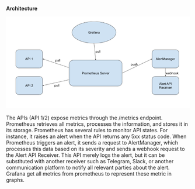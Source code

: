 


**Architecture**

![alt text](docs/image.png)


The APIs (API 1/2) expose metrics through the /metrics endpoint. Prometheus retrieves all metrics, processes the information, and stores it in its storage. Prometheus has several rules to monitor API states. For instance, it raises an alert when the API returns any 5xx status code. When Prometheus triggers an alert, it sends a request to AlertManager, which processes this data based on its severity and sends a webhook request to the Alert API Receiver. This API merely logs the alert, but it can be substituted with another receiver such as Telegram, Slack, or another communication platform to notify all relevant parties about the alert. Grafana get all metrics from prometheus to represent these metric in graphs.

